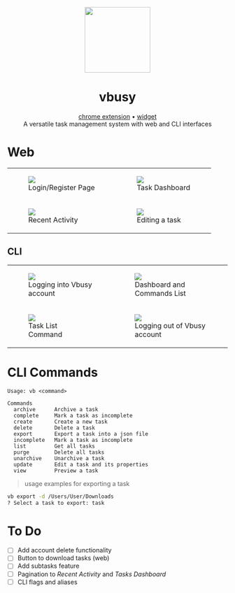 <div align="center">
  <p>
    <img src="https://hotemoji.com/images/dl/l/bee-emoji-by-twitter.png" width="150">
  </p>
  <h1>vbusy</h1>
  <p align="center">
    <a href="https://github.com/enna-ai/vbusy-ext">chrome extension</a>
    •
    <a href="http://github.com/enna-ai/vbusy-widget">widget</a>
    <br>
    A versatile task management system with web and CLI interfaces
  </p>
</div>

# Web
<table>
  <tr>
    <td>
      <figure>
        <img src="https://i.imgur.com/5AB0wKv.png">
        <figcaption>Login/Register Page</figcaption>
      </figure>
    </td>
    <td>
      <figure>
        <img src="https://i.imgur.com/kSJB13Q.png">
        <figcaption>Task Dashboard</figcaption>
      </figure>
    </td>
  </tr>
  <tr>
    <td>
      <figure>
        <img src="https://i.imgur.com/Cqd9aZw.png">
        <figcaption>Recent Activity</figcaption>
      </figure>
    </td>
    <td>
      <figure>
        <img src="https://i.imgur.com/akpevHv.png">
        <figcaption>Editing a task</figcaption>
      </figure>
    </td>
  </tr>
</table>

## CLI
<table>
  <tr>
    <td>
      <figure>
        <img src="https://i.imgur.com/CJqm82Z.png">
        <figcaption>Logging into Vbusy account</figcaption>
      </figure>
    </td>
    <td>
      <figure>
        <img src="https://i.imgur.com/KdzDjK3.png">
        <figcaption>Dashboard and Commands List</figcaption>
      </figure>
    </td>
  </tr>
  <tr>
    <td>
      <figure>
        <img src="https://i.imgur.com/KCzOj8A.png">
        <figcaption>Task List Command</figcaption>
      </figure>
    </td>
    <td>
      <figure>
        <img src="https://i.imgur.com/mh36iJF.png">
        <figcaption>Logging out of Vbusy account</figcaption>
      </figure>
    </td>
  </tr>
</table>

# CLI Commands
```
Usage: vb <command>

Commands
  archive      Archive a task
  complete     Mark a task as incomplete
  create       Create a new task
  delete       Delete a task
  export       Export a task into a json file
  incomplete   Mark a task as incomplete
  list         Get all tasks
  purge        Delete all tasks
  unarchive    Unarchive a task
  update       Edit a task and its properties
  view         Preview a task
```
> usage examples for exporting a task
```sh
vb export -d /Users/User/Downloads
? Select a task to export: task
```

# To Do
- [ ] Add account delete functionality
- [ ] Button to download tasks (web)
- [ ] Add subtasks feature
- [ ] Pagination to _Recent Activity_ and _Tasks Dashboard_
- [ ] CLI flags and aliases
